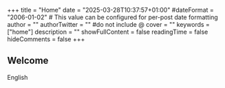 +++
title = "Home"
date = "2025-03-28T10:37:57+01:00"
#dateFormat = "2006-01-02" # This value can be configured for per-post date formatting
author = ""
authorTwitter = "" #do not include @
cover = ""
keywords = ["home"]
description = ""
showFullContent = false
readingTime = false
hideComments = false
+++

## Welcome
English
